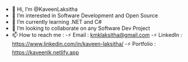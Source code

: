 - 👋 Hi, I’m @KaveenLaksitha
- 👯 I’m interested in Software Development and Open Source
- 🌱 I’m currently learning .NET and C#
- 💞️ I’m looking to collaborate on any Software Dev Project
- 📫 How to reach me : 
      -⚡ Email     : kmklaksitha@gmail.com
      -⚡ LinkedIn  : https://www.linkedin.com/in/kaveen-laksitha/
      -⚡ Portfolio  : https://kaveenlk.netlify.app
